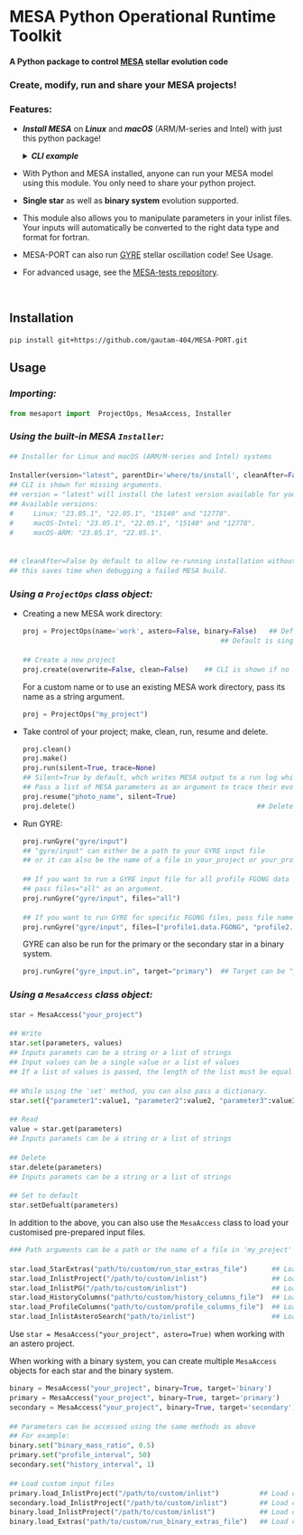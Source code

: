 # MESA Python Operational Runtime Toolkit

<!-- <a href="https://zenodo.org/badge/latestdoi/589065195"><img src="https://zenodo.org/badge/589065195.svg" alt="DOI" width=150></a> -->

#### A Python package to control [MESA](https://github.com/MESAHub/mesa) stellar evolution code


### Create, modify, run and share your MESA projects!  

### Features:

  * ***Install MESA*** on ***Linux*** and ***macOS*** (ARM/M-series and Intel) with just this python package!
    <details>
    <summary><b><i>CLI example</b></i></summary>
    <img src="imgs/installer.png">
    </details>

  * With Python and MESA installed, anyone can run your MESA model using this module. You only need to share your python project.
  
  * **Single star** as well as **binary system** evolution supported.

  * This module also allows you to manipulate parameters in your inlist files. Your inputs will automatically be converted to the right data type and format for fortran. 

  * MESA-PORT can also run [GYRE](https://github.com/rhdtownsend/gyre) stellar oscillation code! See Usage.

  * For advanced usage, see the [MESA-tests repository](https://github.com/gautam-404/MESA-tests). 



<br>

## Installation
```
pip install git+https://github.com/gautam-404/MESA-PORT.git
```

## Usage

### ***Importing:***
  ```python
  from mesaport import  ProjectOps, MesaAccess, Installer
  ```
  
  
### ***Using the built-in MESA `Installer`:***
  ```python
  ## Installer for Linux and macOS (ARM/M-series and Intel) systems
  
  Installer(version="latest", parentDir='where/to/install', cleanAfter=False )     
  ## CLI is shown for missing arguments.  
  ## version = "latest" will install the latest version available for your system.
  ## Available versions: 
  #     Linux: "23.05.1", "22.05.1", "15140" and "12778".
  #     macOS-Intel: "23.05.1", "22.05.1", "15140" and "12778".  
  #     macOS-ARM: "23.05.1", "22.05.1".
 
  
  ## cleanAfter=False by default to allow re-running installation without removing downloaded files, 
  ## this saves time when debugging a failed MESA build.
  ```
  
### ***Using a `ProjectOps` class object:***
  * Creating a new MESA work directory:
    ```python
    proj = ProjectOps(name='work', astero=False, binary=False)   ## Default project name is 'work'. 
                                                     ## Default is single star evolution.

    ## Create a new project
    proj.create(overwrite=False, clean=False)    ## CLI is shown if no arguments are passed                       
    ```
    For a custom name or to use an existing MESA work directory, pass its name as a string argument.
    ```python
    proj = ProjectOps("my_project")
    ```
    
  * Take control of your project; make, clean, run, resume and delete.
    ```python
    proj.clean()
    proj.make()
    proj.run(silent=True, trace=None)                                    ## Run MESA model
    ## Silent=True by default, whch writes MESA output to a run log while the console shows the star's age as it evolves.
    ## Pass a list of MESA parameters as an argument to trace their evolution in terminal along with age. Eg, trace=["log_L", "log_Teff"]
    proj.resume("photo_name", silent=True)
    proj.delete()                                             ## Deletes the project directory
    ```
    
  * Run GYRE:
    ```python
    proj.runGyre("gyre/input")  
    ## "gyre/input" can either be a path to your GYRE input file
    ## or it can also be the name of a file in your_project or your_project/LOGS directory

    ## If you want to run a GYRE input file for all profile FGONG data files in your LOGS directory, 
    ## pass files="all" as an argument.
    proj.runGyre("gyre/input", files="all")

    ## If you want to run GYRE for specific FGONG files, pass file names as an argument.
    proj.runGyre("gyre/input", files=["profile1.data.FGONG", "profile2.data.FGONG"])
    ```
    GYRE can also be run for the primary or the secondary star in a binary system.
    ```python
    proj.runGyre("gyre_input.in", target="primary")  ## Target can be "primary" or "secondary"
    ```

### ***Using a `MesaAccess` class object:***
  ```python
  star = MesaAccess("your_project")

  ## Write
  star.set(parameters, values)              
  ## Inputs paramets can be a string or a list of strings
  ## Input values can be a single value or a list of values
  ## If a list of values is passed, the length of the list must be equal to the length of the parameters list.

  ## While using the 'set' method, you can also pass a dictionary.
  star.set({"parameter1":value1, "parameter2":value2, "parameter3":value3})
  
  ## Read
  value = star.get(parameters)   
  ## Inputs paramets can be a string or a list of strings

  ## Delete
  star.delete(parameters)
  ## Inputs paramets can be a string or a list of strings

  ## Set to default
  star.setDefualt(parameters)
  ```

  In addition to the above, you can also use the `MesaAccess` class to load your customised pre-prepared input files.
  
  ```python
  ### Path arguments can be a path or the name of a file in 'my_project' directory ###

  star.load_StarExtras("path/to/custom/run_star_extras_file")      ## Load custom run_star_extras.f90
  star.load_InlistProject("/path/to/custom/inlist")                ## Load custom inlist_project 
  star.load_InlistPG("/path/to/custom/inlist")                     ## Load custom inlist_pgstar    
  star.load_HistoryColumns("path/to/custom/history_columns_file")  ## Load custom history_columns
  star.load_ProfileColumns("path/to/custom/profile_columns_file")  ## Load custom profile_columns
  star.load_InlistAsteroSearch("path/to/inlist")                   ## Load custom inlist_astero_search_controls
  ```
  Use `star = MesaAccess("your_project", astero=True)` when working with an astero project.

  When working with a binary system, you can create multiple `MesaAccess` objects for each star and the binary system.
  ```python
  binary = MesaAccess("your_project", binary=True, target='binary')        ## For the binary system
  primary = MesaAccess("your_project", binary=True, target='primary')      ## For the primary star
  secondary = MesaAccess("your_project", binary=True, target='secondary')  ## For the secondary star
  
  ## Parameters can be accessed using the same methods as above
  ## For example:
  binary.set("binary_mass_ratio", 0.5)
  primary.set("profile_interval", 50)
  secondary.set("history_interval", 1)

  ## Load custom input files 
  primary.load_InlistProject("/path/to/custom/inlist")          ## Load custom 'inlist1'
  secondary.load_InlistProject("/path/to/custom/inlist")        ## Load custom 'inlist2'
  binary.load_InlistProject("/path/to/custom/inlist")           ## Load custom 'inlist_project' for the binary system
  binary.load_Extras("path/to/custom/run_binary_extras_file")   ## Load custom run_binary_extras.f90
  ```
 
